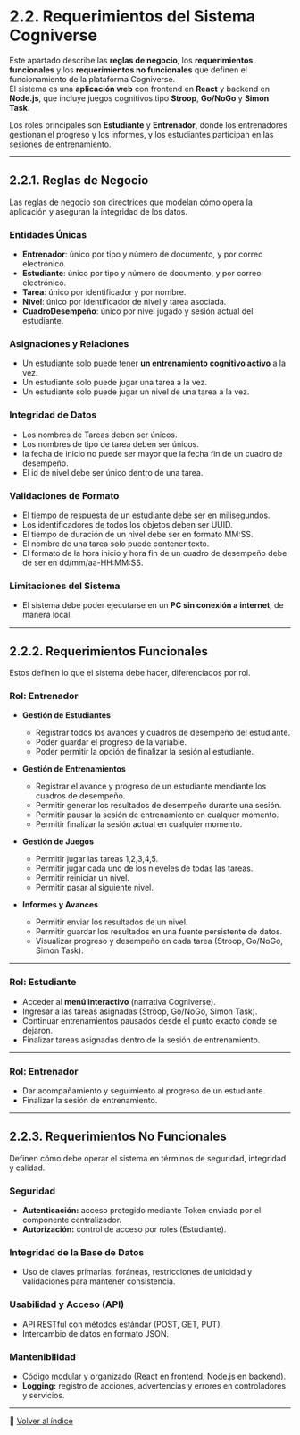 # 2.2. Requerimientos del Sistema Cogniverse

Este apartado describe las **reglas de negocio**, los **requerimientos funcionales** y los **requerimientos no funcionales** que definen el funcionamiento de la plataforma Cogniverse.  
El sistema es una **aplicación web** con frontend en **React** y backend en **Node.js**, que incluye juegos cognitivos tipo **Stroop**, **Go/NoGo** y **Simon Task**.  

Los roles principales son **Estudiante** y **Entrenador**, donde los entrenadores gestionan el progreso y los informes, y los estudiantes participan en las sesiones de entrenamiento.

---

## 2.2.1. Reglas de Negocio

Las reglas de negocio son directrices que modelan cómo opera la aplicación y aseguran la integridad de los datos.

### Entidades Únicas
- **Entrenador**: único por tipo y número de documento, y por correo electrónico.  
- **Estudiante**: único por tipo y número de documento, y por correo electrónico.  
- **Tarea**: único por identificador y por nombre.
- **Nivel**: único por identificador de nivel y tarea asociada.
- **CuadroDesempeño**: único por nivel jugado y sesión actual del estudiante.

### Asignaciones y Relaciones
- Un estudiante solo puede tener **un entrenamiento cognitivo activo** a la vez.  
- Un estudiante solo puede jugar una tarea a la vez.
- Un estudiante solo puede jugar un nivel de una tarea a la vez. 


### Integridad de Datos
- Los nombres de Tareas deben ser únicos.  
- Los nombres de tipo de tarea deben ser únicos.
- la fecha de inicio no puede ser mayor que la fecha fin de un cuadro de desempeño.
- El id de nivel debe ser único dentro de una tarea.

### Validaciones de Formato
- El tiempo de respuesta de un estudiante debe ser en milisegundos.
- Los identificadores de todos los objetos deben ser UUID.
- El tiempo de duración de un nivel debe ser en formato MM:SS.
- El nombre de una tarea solo puede contener texto.
- El formato de la hora inicio y hora fin de un cuadro de desempeño debe de ser en dd/mm/aa-HH:MM:SS.
 

### Limitaciones del Sistema
- El sistema debe poder ejecutarse en un **PC sin conexión a internet**, de manera local.  

---

## 2.2.2. Requerimientos Funcionales

Estos definen lo que el sistema debe hacer, diferenciados por rol.

### Rol: Entrenador
- **Gestión de Estudiantes**  
  - Registrar todos los avances y cuadros de desempeño del estudiante.
  - Poder guardar el progreso de la variable.
  - Poder permitir la opción de finalizar la sesión al estudiante.

    

- **Gestión de Entrenamientos**  
  - Registrar el avance y progreso de un estudiante mendiante los cuadros de desempeño.  
  - Permitir generar los resultados de desempeño durante una sesión.  
  - Permitir pausar la sesión de entrenamiento en cualquer momento.
  - Permitir finalizar la sesión actual en cualquier momento.  

- **Gestión de Juegos**  
  - Permitir jugar las tareas 1,2,3,4,5.
  - Permitir jugar cada uno de los nieveles de todas las tareas.
  - Permitir reiniciar un nivel.
  - Permitir pasar al siguiente nivel.


- **Informes y Avances**  
  - Permitir enviar los resultados de un nivel.
  - Permitir guardar los resultados en una fuente persistente de datos.
  - Visualizar progreso y desempeño en cada tarea (Stroop, Go/NoGo, Simon Task).  

---

### Rol: Estudiante
- Acceder al **menú interactivo** (narrativa Cogniverse).  
- Ingresar a las tareas asignadas (Stroop, Go/NoGo, Simon Task).  
- Continuar entrenamientos pausados desde el punto exacto donde se dejaron.  
- Finalizar tareas asignadas dentro de la sesión de entrenamiento.  

---

### Rol: Entrenador
- Dar acompañamiento y seguimiento al progreso de un estudiante.  
- Finalizar la sesión de entrenamiento. 

---

## 2.2.3. Requerimientos No Funcionales

Definen cómo debe operar el sistema en términos de seguridad, integridad y calidad.

### Seguridad
- **Autenticación:** acceso protegido mediante Token enviado por el componente centralizador.  
- **Autorización:** control de acceso por roles (Estudiante).  

### Integridad de la Base de Datos
- Uso de claves primarias, foráneas, restricciones de unicidad y validaciones para mantener consistencia.  

### Usabilidad y Acceso (API)
- API RESTful con métodos estándar (POST, GET, PUT).  
- Intercambio de datos en formato JSON.  

### Mantenibilidad
- Código modular y organizado (React en frontend, Node.js en backend).  
- **Logging:** registro de acciones, advertencias y errores en controladores y servicios.  

---

🔗 [Volver al índice](https://github.com/alejoDev117/Documentacion_Control_Inhibitorio/tree/main)
